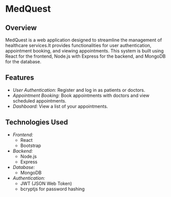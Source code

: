 # MedQuest

## Overview

MedQuest is a web application designed to streamline the management of healthcare services.It provides functionalities for user authentication, appointment booking, and viewing appointments. This system is built using React for the frontend, Node.js with Express for the backend, and MongoDB for the database.

## Features

- *User Authentication:* Register and log in as patients or doctors.
- *Appointment Booking:* Book appointments with doctors and view scheduled appointments.
- *Dashboard:* View a list of your appointments.

## Technologies Used

- *Frontend:*
  - React
  - Bootstrap
- *Backend:*
  - Node.js
  - Express
- *Database:*
  - MongoDB
- *Authentication:*
  - JWT (JSON Web Token)
  - bcryptjs for password hashing